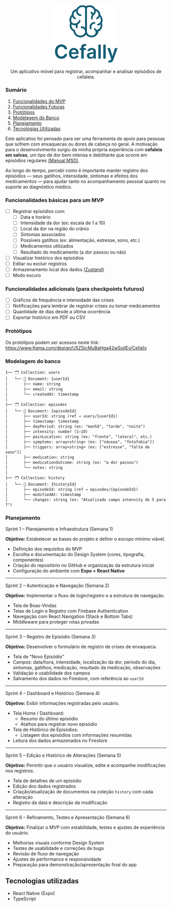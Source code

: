 
<div align="center">
    <img src="./assets/cefally.png" alt="Logo" width="200">

  <p align="center">
    Um aplicativo móvel para registrar, acompanhar e analisar episódios de cefaleia.
  </p>
</div>

### Sumário
1. [Funcionalidades do MVP](#funcionalidades-básicas-para-um-mvp)
1. [Funcionalidades Futuras](#funcionalidades-adicionais-para-checkpoints-futuros)
1. [Protótipos](#protótipos)
1. [Modelagem do Banco](#modelagem-do-banco)
1. [Planejamento](#planejamento)
1. [Tecnologias Utilizadas](#tecnologias-utilizadas)

Este aplicativo foi pensado para ser uma ferramenta de apoio para pessoas que sofrem com enxaquecas ou dores de cabeça no geral. A motivação para o desenvolvimento surgiu da minha própria experiência com **cefaleia em salvas**, um tipo de dor bem intensa e debilitante que ocorre em episódios regulares [(Manual MSD)](https://www.msdmanuals.com/pt/casa/dist%C3%BArbios-cerebrais-da-medula-espinal-e-dos-nervos/cefaleias/cefaleias-em-salvas).

Ao longo do tempo, percebi como é importante manter registro dos episódios — seus gatilhos, intensidade, sintomas e efeitos dos medicamentos — para ajudar tanto no acompanhamento pessoal quanto no suporte ao diagnóstico médico.

### Funcionalidades básicas para um MVP

- [ ] Registrar episódios com:
  - [ ] Data e horário
  - [ ] Intensidade da dor (ex: escala de 1 a 10)
  - [ ] Local da dor na região do crânio
  - [ ] Sintomas associados
  - [ ] Possíveis gatilhos (ex: alimentação, estresse, sono, etc.)
  - [ ] Medicamentos utilizados
  - [ ] Resultado do medicamento (a dor passou ou não)
- [ ] Visualizar histórico dos episódios
- [ ] Editar ou excluir registros
- [ ] Armazenamento local dos dados [(Zustand)](https://zustand.docs.pmnd.rs/getting-started/introduction)
- [ ] Modo escuro

### Funcionalidades adicionais (para checkpoints futuros)

- [ ] Gráficos de frequência e intensidade das crises
- [ ] Notificações para lembrar de registrar crises ou tomar medicamentos
- [ ] Quantidade de dias desde a última ocorrência
- [ ] Exportar histórico em PDF ou CSV

### Protótipos
Os protótipos podem ser acessos neste link:
https://www.figma.com/design/U5ZSicMuBaHga42wSojIEv/Cefally

### Modelagem do banco
```
├── 🗂️ Collection: users
│   └── 📄 Document: {userId}
│       ├── name: string
│       ├── email: string
│       └── createdAt: timestamp
│
├── 🗂️ Collection: episodes
│   └── 📄 Document: {episodeId}
│       ├── userId: string (ref → users/{userId})
│       ├── timestamp: timestamp
│       ├── dayPeriod: string (ex: "manhã", "tarde", "noite")
│       ├── intensity: number (1–10)
│       ├── painLocation: string (ex: "frente", "lateral", etc.)
│       ├── symptoms: array<string> (ex: ["náusea", "fotofobia"])
│       ├── triggers: array<string> (ex: ["estresse", "falta de sono"])
│       ├── medication: string
│       ├── medicationOutcome: string (ex: "a dor passou")
│       └── notes: string
│
├── 🗂️ Collection: history
│   └── 📄 Document: {historyId}
│       ├── episodeId: string (ref → episodes/{episodeId})
│       ├── modifiedAt: timestamp
│       └── changes: string (ex: "Atualizado campo intensity de 5 para 7")
```

### Planejamento

Sprint 1 – Planejamento e Infraestrutura (Semana 1)

**Objetivo:** Estabelecer as bases do projeto e definir o escopo mínimo viável.

- Definição dos requisitos do MVP
- Escolha e documentação do Design System (cores, tipografia, componentes)
- Criação do repositório no GitHub e organização da estrutura inicial
- Configuração do ambiente com **Expo + React Native**

---

Sprint 2 – Autenticação e Navegação (Semana 2)

**Objetivo:** Implementar o fluxo de login/registro e a estrutura de navegação.

- Tela de Boas-Vindas
- Telas de Login e Registro com Firebase Authentication
- Navegação com React Navigation (Stack e Bottom Tabs)
- Middleware para proteger rotas privadas

---

Sprint 3 – Registro de Episódio (Semana 3)

**Objetivo:** Desenvolver o formulário de registro de crises de enxaqueca.

- Tela de "Novo Episódio"
- Campos: data/hora, intensidade, localização da dor, período do dia, sintomas, gatilhos, medicação, resultado da medicação, observações
- Validação e usabilidade dos campos
- Salvamento dos dados no Firestore, com referência ao `userId`

---

Sprint 4 – Dashboard e Histórico (Semana 4)

**Objetivo:** Exibir informações registradas pelo usuário.

- Tela Home / Dashboard:
  - Resumo do último episódio
  - Atalhos para registrar novo episódio
- Tela de Histórico de Episódios:
  - Listagem dos episódios com informações resumidas
- Leitura dos dados armazenados no Firestore

---

Sprint 5 – Edição e Histórico de Alterações (Semana 5)

**Objetivo:** Permitir que o usuário visualize, edite e acompanhe modificações nos registros.

- Tela de detalhes de um episódio
- Edição dos dados registrados
- Criação/atualização de documentos na coleção `history` com cada alteração
- Registro da data e descrição da modificação

---

Sprint 6 – Refinamento, Testes e Apresentação (Semana 6)

**Objetivo:** Finalizar o MVP com estabilidade, testes e ajustes de experiência do usuário.

- Melhorias visuais conforme Design System
- Testes de usabilidade e correções de bugs
- Revisão de fluxo de navegação
- Ajustes de performance e responsividade
- Preparação para demonstração/apresentação final do app


## Tecnologias utilizadas

- React Native (Expo)
- TypeScript
